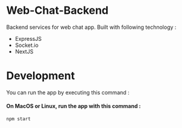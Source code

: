 # Web-Chat-Backend
Backend services for web chat app. Built with following technology :
- ExpressJS
- Socket.io
- NextJS

# Development
You can run the app by executing this command :
#### On MacOS or Linux, run the app with this command :
```sh
npm start
```
